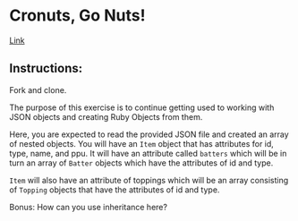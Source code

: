 # Cronuts, Go Nuts!

[Link](https://www.youtube.com/watch?v=V_5fwEUJzK0)


## Instructions:

Fork and clone.

The purpose of this exercise is to continue getting used to working with JSON
objects and creating Ruby Objects from them.

Here, you are expected to read the provided JSON file and created an array of
nested objects. You will have an `Item` object that has attributes for id, type,
name, and ppu. It will have an attribute called `batters` which will be in turn
an array of `Batter` objects which have the attributes of id and type.

`Item` will also have an attribute of toppings which will be an array consisting
of `Topping` objects that have the attributes of id and type.

Bonus: How can you use inheritance here?

